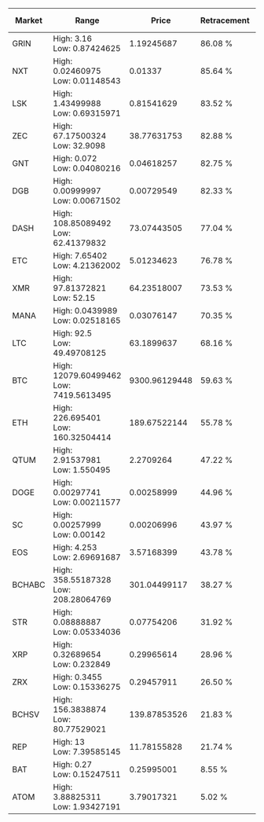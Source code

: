 | Market | Range | Price| Retracement | Doubles to 50% |
| --- | --- | --- | --- | --- |
| GRIN | High: 3.16<br />Low: 0.87424625 | 1.19245687 | 86.08 % | 1.69 |
| NXT | High: 0.02460975<br />Low: 0.01148543 | 0.01337 | 85.64 % | 1.35 |
| LSK | High: 1.43499988<br />Low: 0.69315971 | 0.81541629 | 83.52 % | 1.30 |
| ZEC | High: 67.17500324<br />Low: 32.9098 | 38.77631753 | 82.88 % | 1.29 |
| GNT | High: 0.072<br />Low: 0.04080216 | 0.04618257 | 82.75 % | 1.22 |
| DGB | High: 0.00999997<br />Low: 0.00671502 | 0.00729549 | 82.33 % | 1.15 |
| DASH | High: 108.85089492<br />Low: 62.41379832 | 73.07443505 | 77.04 % | 1.17 |
| ETC | High: 7.65402<br />Low: 4.21362002 | 5.01234623 | 76.78 % | 1.18 |
| XMR | High: 97.81372821<br />Low: 52.15 | 64.23518007 | 73.53 % | 1.17 |
| MANA | High: 0.0439989<br />Low: 0.02518165 | 0.03076147 | 70.35 % | 1.12 |
| LTC | High: 92.5<br />Low: 49.49708125 | 63.1899637 | 68.16 % | 1.12 |
| BTC | High: 12079.60499462<br />Low: 7419.5613495 | 9300.96129448 | 59.63 % | 1.05 |
| ETH | High: 226.695401<br />Low: 160.32504414 | 189.67522144 | 55.78 % | 1.02 |
| QTUM | High: 2.91537981<br />Low: 1.550495 | 2.2709264 | 47.22 % | 0.00 |
| DOGE | High: 0.00297741<br />Low: 0.00211577 | 0.00258999 | 44.96 % | 0.00 |
| SC | High: 0.00257999<br />Low: 0.00142 | 0.00206996 | 43.97 % | 0.00 |
| EOS | High: 4.253<br />Low: 2.69691687 | 3.57168399 | 43.78 % | 0.00 |
| BCHABC | High: 358.55187328<br />Low: 208.28064769 | 301.04499117 | 38.27 % | 0.00 |
| STR | High: 0.08888887<br />Low: 0.05334036 | 0.07754206 | 31.92 % | 0.00 |
| XRP | High: 0.32689654<br />Low: 0.232849 | 0.29965614 | 28.96 % | 0.00 |
| ZRX | High: 0.3455<br />Low: 0.15336275 | 0.29457911 | 26.50 % | 0.00 |
| BCHSV | High: 156.3838874<br />Low: 80.77529021 | 139.87853526 | 21.83 % | 0.00 |
| REP | High: 13<br />Low: 7.39585145 | 11.78155828 | 21.74 % | 0.00 |
| BAT | High: 0.27<br />Low: 0.15247511 | 0.25995001 | 8.55 % | 0.00 |
| ATOM | High: 3.88825311<br />Low: 1.93427191 | 3.79017321 | 5.02 % | 0.00 |
